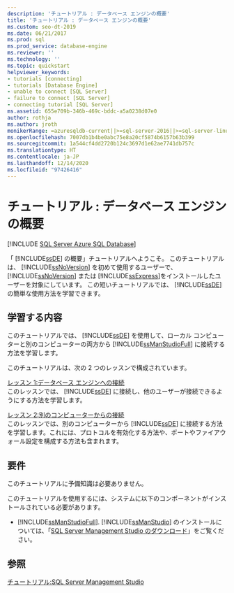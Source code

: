 ```yaml
---
description: 'チュートリアル : データベース エンジンの概要'
title: 'チュートリアル : データベース エンジンの概要'
ms.custom: seo-dt-2019
ms.date: 06/21/2017
ms.prod: sql
ms.prod_service: database-engine
ms.reviewer: ''
ms.technology: ''
ms.topic: quickstart
helpviewer_keywords:
- tutorials [connecting]
- tutorials [Database Engine]
- unable to connect [SQL Server]
- failure to connect [SQL Server]
- connecting tutorial [SQL Server]
ms.assetid: 655e709b-346b-469c-bddc-a5a0238d07e0
author: rothja
ms.author: jroth
monikerRange: =azuresqldb-current||>=sql-server-2016||>=sql-server-linux-2017||=azuresqldb-mi-current
ms.openlocfilehash: 7007db1b4be0abc75e8a20cf5874b6157b63b399
ms.sourcegitcommit: 1a544cf4dd2720b124c3697d1e62ae7741db757c
ms.translationtype: HT
ms.contentlocale: ja-JP
ms.lasthandoff: 12/14/2020
ms.locfileid: "97426416"
---
```

# <a name="tutorial-getting-started-with-the-database-engine"></a>チュートリアル : データベース エンジンの概要
[!INCLUDE [SQL Server Azure SQL Database](../includes/applies-to-version/sql-asdb.md)]

「 [!INCLUDE[ssDE](../includes/ssde-md.md)] の概要」チュートリアルへようこそ。 このチュートリアルは、 [!INCLUDE[ssNoVersion](../includes/ssnoversion-md.md)] を初めて使用するユーザーで、 [!INCLUDE[ssNoVersion](../includes/ssnoversion-md.md)] または [!INCLUDE[ssExpress](../includes/ssexpress-md.md)]をインストールしたユーザーを対象にしています。 この短いチュートリアルでは、 [!INCLUDE[ssDE](../includes/ssde-md.md)]の簡単な使用方法を学習できます。  
  
## <a name="what-you-will-learn"></a>学習する内容  
このチュートリアルでは、 [!INCLUDE[ssDE](../includes/ssde-md.md)] を使用して、ローカル コンピューターと別のコンピューターの両方から [!INCLUDE[ssManStudioFull](../includes/ssmanstudiofull-md.md)] に接続する方法を学習します。  
  
このチュートリアルは、次の 2 つのレッスンで構成されています。  
  
[レッスン 1:データベース エンジンへの接続](../relational-databases/lesson-1-connecting-to-the-database-engine.md)  
このレッスンでは、 [!INCLUDE[ssDE](../includes/ssde-md.md)] に接続し、他のユーザーが接続できるようにする方法を学習します。  
  
[レッスン 2:別のコンピューターからの接続](../relational-databases/lesson-2-connecting-from-another-computer.md)  
このレッスンでは、別のコンピューターから [!INCLUDE[ssDE](../includes/ssde-md.md)] に接続する方法を学習します。これには、プロトコルを有効化する方法や、ポートやファイアウォール設定を構成する方法も含まれます。  
  
## <a name="requirements"></a>要件  
このチュートリアルに予備知識は必要ありません。  
  
このチュートリアルを使用するには、システムに以下のコンポーネントがインストールされている必要があります。  
  
-   [!INCLUDE[ssManStudioFull](../includes/ssmanstudiofull-md.md)]. [!INCLUDE[ssManStudio](../includes/ssmanstudio-md.md)] のインストールについては、「[SQL Server Management Studio のダウンロード](../ssms/download-sql-server-management-studio-ssms.md)」をご覧ください。  
  
## <a name="see-also"></a>参照  
[チュートリアル:SQL Server Management Studio](../ssms/quickstarts/connect-query-sql-server.md)  
  
  
